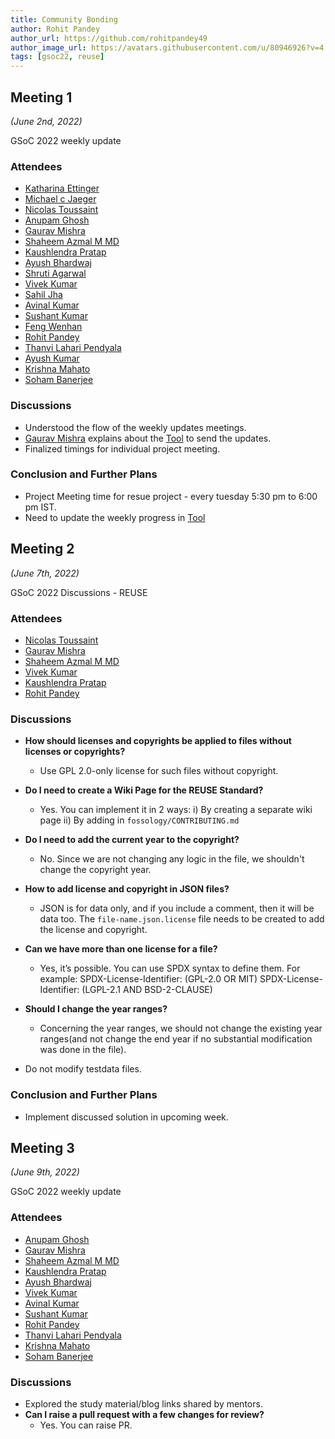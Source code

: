 ```yaml
---
title: Community Bonding
author: Rohit Pandey
author_url: https://github.com/rohitpandey49
author_image_url: https://avatars.githubusercontent.com/u/80946926?v=4
tags: [gsoc22, reuse]
---
```


<!--
SPDX-License-Identifier: CC-BY-SA-4.0

SPDX-FileCopyrightText: 2022 Rohit Pandey <rohit.pandey4900@gmail.com>
-->

## Meeting 1
*(June 2nd, 2022)*

GSoC 2022 weekly update

<!--truncate-->

### Attendees

- [Katharina Ettinger](https://github.com)
- [Michael c Jaeger](https://github.com/mcjaeger)
- [Nicolas Toussaint](https://github.com/NicolasToussaint)
- [Anupam Ghosh](https://github.com/ag4ums)
- [Gaurav Mishra](https://github.com/GMishx)
- [Shaheem Azmal M MD](https://github.com/shaheemazmalmmd)
- [Kaushlendra Pratap](https://github.com/Kaushl2208)
- [Ayush Bhardwaj](https://github.com/hastagAB)
- [Shruti Agarwal](https://github.com/Shruti3004)
- [Vivek Kumar](https://github.com/viv9k)
- [Sahil Jha](https://github.com/sjha2048)
- [Avinal Kumar](https://github.com/avinal)
- [Sushant Kumar](https://github.com/its-sushant)
- [Feng Wenhan](https://github.com/fwhdzh)
- [Rohit Pandey](https://github.com/rohitpandey49)
- [Thanvi Lahari Pendyala](https://github.com/Pendyala-thanvi)
- [Ayush Kumar](https://github.com/Ayush7614)
- [Krishna Mahato](https://github.com/krishna9304)
- [Soham Banerjee](https://github.com/soham4abc)

### Discussions

- Understood the flow of the weekly updates meetings.
- [Gaurav Mishra](https://github.com/GMishx) explains about the [Tool](https://fossology.github.io/gsoc/docs/2022/) to send the updates.
- Finalized timings for individual project meeting.

### Conclusion and Further Plans

- Project Meeting time for resue project - every tuesday 5:30 pm to 6:00 pm IST.
- Need to update the weekly progress in [Tool](https://fossology.github.io/gsoc/docs/2022/)

## Meeting 2
*(June 7th, 2022)*

GSoC 2022 Discussions - REUSE

<!--truncate-->

### Attendees

- [Nicolas Toussaint](https://github.com/NicolasToussaint)
- [Gaurav Mishra](https://github.com/GMishx)
- [Shaheem Azmal M MD](https://github.com/shaheemazmalmmd)
- [Vivek Kumar](https://github.com/viv9k)
- [Kaushlendra Pratap](https://github.com/Kaushl2208)
- [Rohit Pandey](https://github.com/rohitpandey49)

### Discussions

- **How should licenses and copyrights be applied to files without licenses or copyrights?**

    - Use GPL 2.0-only license for such files without copyright.

- **Do I need to create a Wiki Page for the REUSE Standard?**

    - Yes. You can implement it in 2 ways: i) By creating a separate wiki page ii) By adding in `fossology/CONTRIBUTING.md`

- **Do I need to add the current year to the copyright?**

    - No. Since we are not changing any logic in the file, we shouldn't change the copyright year.

- **How to add license and copyright in JSON files?**

    - JSON is for data only, and if you include a comment, then it will be data too. The `file-name.json.license` file needs to be created to add the license and copyright.

- **Can we have more than one license for a file?**

    - Yes, it’s possible. You can use SPDX syntax to define them.
    For example: 
    SPDX-License-Identifier: (GPL-2.0 OR MIT)
    SPDX-License-Identifier: (LGPL-2.1 AND BSD-2-CLAUSE)

- **Should I change the year ranges?**

    - Concerning the year ranges, we should not change the existing year ranges(and not change the end year if no substantial modification was done in the file).

- Do not modify testdata files.
### Conclusion and Further Plans

- Implement discussed solution in upcoming week.

## Meeting 3
*(June 9th, 2022)*

GSoC 2022 weekly update

### Attendees

- [Anupam Ghosh](https://github.com/ag4ums)
- [Gaurav Mishra](https://github.com/GMishx)
- [Shaheem Azmal M MD](https://github.com/shaheemazmalmmd)
- [Kaushlendra Pratap](https://github.com/Kaushl2208)
- [Ayush Bhardwaj](https://github.com/hastagAB)
- [Vivek Kumar](https://github.com/viv9k)
- [Avinal Kumar](https://github.com/avinal)
- [Sushant Kumar](https://github.com/its-sushant)
- [Rohit Pandey](https://github.com/rohitpandey49)
- [Thanvi Lahari Pendyala](https://github.com/Pendyala-thanvi)
- [Krishna Mahato](https://github.com/krishna9304)
- [Soham Banerjee](https://github.com/soham4abc)

### Discussions

- Explored the study material/blog links shared by mentors. 
- **Can I raise a pull request with a few changes for review?**
    - Yes. You can raise PR.